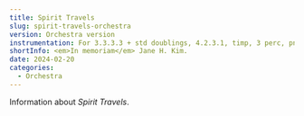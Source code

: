 ```yaml
---
title: Spirit Travels
slug: spirit-travels-orchestra
version: Orchestra version
instrumentation: For 3.3.3.3 + std doublings, 4.2.3.1, timp, 3 perc, pno, and strings. 
shortInfo: <em>In memoriam</em> Jane H. Kim.
date: 2024-02-20
categories:
  - Orchestra
---
```

Information about _Spirit Travels_.
